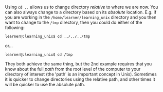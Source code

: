 
Using `cd ..` allows us to change directory _relative_ to where we are now. You can also always change to a directory based on its _absolute_ location. E.g. if you are working in the `/home/learner/learning_unix` directory and you then want to change to the `/tmp` directory, then you could do either of the following:

```bash
learner@:learning_unix$ cd ../../../tmp
```

or...

```bash
learner@:learning_unix$ cd /tmp
```

They both achieve the same thing, but the 2nd example requires that you know about the full _path_ from the root level of the computer to your directory of interest (the 'path' is an important concept in Unix). Sometimes it is quicker to change directories using the relative path, and other times it will be quicker to use the absolute path.
